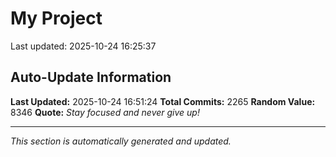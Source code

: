 # My Project


Last updated: 2025-10-24 16:25:37
































































































































































































































































































































































































































































































































































































































































































































































































































































































































































































































































































































































































































































































































































































































































































































































































































































































































































































































































































































































































































































































































































































































































































































































































































































































































































































































































































































































## Auto-Update Information

**Last Updated:** 2025-10-24 16:51:24
**Total Commits:** 2265
**Random Value:** 8346
**Quote:** _Stay focused and never give up!_

---
_This section is automatically generated and updated._
